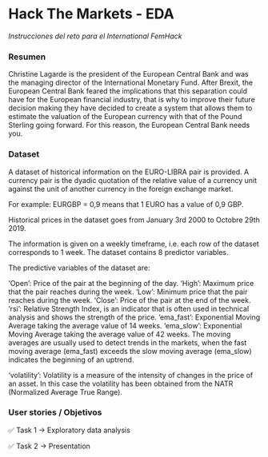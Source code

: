 # Hack The Markets - EDA
*Instrucciones del reto para el International FemHack*


### Resumen
Christine Lagarde is the president of the European Central Bank and was the managing director of the International Monetary Fund. After Brexit, the European Central Bank feared the implications that this separation could have for the European financial industry, that is why to improve their future decision making they have decided to create a system that allows them to estimate the valuation of the European currency with that of the Pound Sterling going forward. For this reason, the European Central Bank needs you.


### Dataset

A dataset of historical information on the EURO-LIBRA pair is provided.
A currency pair is the dyadic quotation of the relative value of a currency unit against the unit of another currency in the foreign exchange market.

For example: EURGBP = 0,9 means that 1 EURO has a value of 0,9 GBP.

Historical prices in the dataset goes from January 3rd 2000 to Octobre 29th 2019.

The information is given on a weekly timeframe, i.e. each row of the dataset corresponds to 1 week. The dataset contains 8 predictor variables.

The predictive variables of the dataset are:

‘Open’: Price of the pair at the beginning of the day.
‘High’: Maximum price that the pair reaches during the week.
‘Low’: Minimum price that the pair reaches during the week.
‘Close’: Price of the pair at the end of the week.
’rsi’: Relative Strength Index, is an indicator that is often used in technical analysis and shows the strength of the price.
’ema_fast’: Exponential Moving Average taking the average value of 14 weeks.
‘ema_slow’: Exponential Moving Average taking the average value of 42 weeks.
The moving averages are usually used to detect trends in the markets, when the fast moving average (ema_fast) exceeds the slow moving average (ema_slow) indicates the beginning of an uptrend.

‘volatility’: Volatility is a measure of the intensity of changes in the price of an asset. In this case the volatility has been obtained from the NATR (Normalized Average True Range).



### User stories / Objetivos

✅ Task 1 → Exploratory data analysis

✅ Task 2 → Presentation
